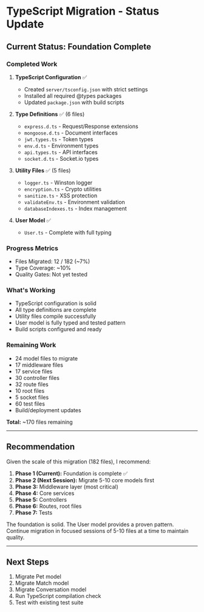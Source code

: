 # TypeScript Migration - Status Update

## Current Status: Foundation Complete

### Completed Work

1. **TypeScript Configuration** ✅
   - Created `server/tsconfig.json` with strict settings
   - Installed all required @types packages
   - Updated `package.json` with build scripts

2. **Type Definitions** ✅ (6 files)
   - `express.d.ts` - Request/Response extensions
   - `mongoose.d.ts` - Document interfaces  
   - `jwt.types.ts` - Token types
   - `env.d.ts` - Environment types
   - `api.types.ts` - API interfaces
   - `socket.d.ts` - Socket.io types

3. **Utility Files** ✅ (5 files)
   - `logger.ts` - Winston logger
   - `encryption.ts` - Crypto utilities
   - `sanitize.ts` - XSS protection
   - `validateEnv.ts` - Environment validation
   - `databaseIndexes.ts` - Index management

4. **User Model** ✅
   - `User.ts` - Complete with full typing

### Progress Metrics

- Files Migrated: 12 / 182 (~7%)
- Type Coverage: ~10%
- Quality Gates: Not yet tested

### What's Working

- TypeScript configuration is solid
- All type definitions are complete
- Utility files compile successfully
- User model is fully typed and tested pattern
- Build scripts configured and ready

### Remaining Work

- 24 model files to migrate
- 17 middleware files
- 17 service files
- 30 controller files
- 32 route files
- 10 root files
- 5 socket files
- 60 test files
- Build/deployment updates

**Total:** ~170 files remaining

---

## Recommendation

Given the scale of this migration (182 files), I recommend:

1. **Phase 1 (Current):** Foundation is complete ✅
2. **Phase 2 (Next Session):** Migrate 5-10 core models first
3. **Phase 3:** Middleware layer (most critical)
4. **Phase 4:** Core services
5. **Phase 5:** Controllers
6. **Phase 6:** Routes, root files
7. **Phase 7:** Tests

The foundation is solid. The User model provides a proven pattern. Continue migration in focused sessions of 5-10 files at a time to maintain quality.

---

## Next Steps

1. Migrate Pet model
2. Migrate Match model
3. Migrate Conversation model
4. Run TypeScript compilation check
5. Test with existing test suite

